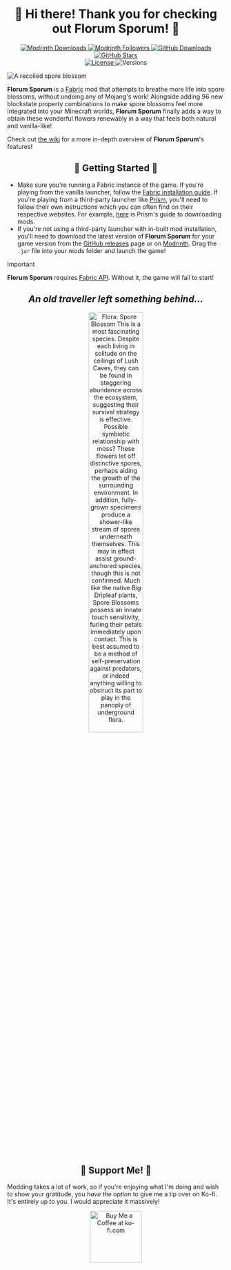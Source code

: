 <h1 align=center>🌺 Hi there! Thank you for checking out Florum Sporum! 🌺</h1>

<p align=center>
  <!-- MODRINTH DOWNLOADS --->
  <a href="https://modrinth.com/mod/florum-sporum/versions">
    <img src="https://img.shields.io/modrinth/dt/florum-sporum?label=Modrinth Downloads&logo=modrinth&style=flat-square" alt="Modrinth Downloads">
  </a>
  <!-- MODRINTH FOLLOWERS --->
  <a href="https://modrinth.com/mod/florum-sporum">
    <img src="https://img.shields.io/modrinth/followers/florum-sporum?label=Modrinth Followers&logo=modrinth&style=flat-square" alt="Modrinth Followers">
  </a>
  <!-- GITHUB DOWNLOADS --->
  <a href="https://github.com/axialeaa/FlorumSporum/releases">
    <img src="https://img.shields.io/github/downloads/axialeaa/FlorumSporum/total?label=GitHub Downloads&logo=github&style=flat-square" alt="GitHub Downloads">
  </a>
  <!-- GITHUB STARS --->
  <a href="https://github.com/axialeaa/FlorumSporum">
    <img src="https://img.shields.io/github/stars/axialeaa/FlorumSporum?label=GitHub Stars&logo=github&style=flat-square" alt="GitHub Stars">
  </a>
  <br>
  <!-- LICENSE --->
  <a href="https://github.com/axialeaa/FlorumSporum/blob/master/LICENSE">
    <img src="https://img.shields.io/github/license/axialeaa/FlorumSporum?label=License&style=flat-square" alt="License">
  </a>
  <!-- VERSIONS --->
  <img src="https://img.shields.io/modrinth/game-versions/florum-sporum?label=Versions&last=false&style=flat-square" alt="Versions">
</p>

![A recoiled spore blossom](https://cdn.modrinth.com/data/cached_images/ec4b21130aeaca5f01c55b86162790563b97df82.png)

**Florum Sporum** is a [Fabric][fabric] mod that attempts to breathe more life into spore blossoms, without undoing any of Mojang's work! Alongside adding 96 new blockstate property combinations to make spore blossoms feel more integrated into your Minecraft worlds, **Florum Sporum** finally adds a way to obtain these wonderful flowers renewably in a way that feels both natural and vanilla-like!

Check out [the wiki][wiki] for a more in-depth overview of **Florum Sporum**'s features!

<h2 align=center>📝 Getting Started 📝</h2>

- Make sure you're running a Fabric instance of the game. If you're playing from the vanilla launcher, follow the [Fabric installation guide][fabric-guide]. If you're playing from a third-party launcher like [Prism][prism], you'll need to follow their own instructions which you can often find on their respective websites. For example, [here][prism-guide] is Prism's guide to downloading mods.
- If you're not using a third-party launcher with in-built mod installation, you'll need to download the latest version of **Florum Sporum** for your game version from the [GitHub releases][github-releases] page or on [Modrinth][modrinth-versions]. Drag the `.jar` file into your mods folder and launch the game!

> [!IMPORTANT]
> **Florum Sporum** requires [Fabric API][fabric-api]. Without it, the game will fail to start!

<h2 align=center><i>An old traveller left something behind...</i></h2>

<p align=center>
  <img width="50%" src="https://github.com/axialeaa/FlorumSporum/assets/116074698/c7ea49f6-d231-4203-b810-465d6e2358f3" alt="Flora: Spore Blossom
      This is a most fascinating species. Despite each living in solitude on the ceilings of Lush Caves, they can be found in staggering abundance across the ecosystem, suggesting their survival strategy is effective. Possible symbiotic relationship with moss? These flowers let off distinctive spores, perhaps aiding the growth of the surrounding environment. In addition, fully-grown specimens produce a shower-like stream of spores underneath themselves. This may in effect assist ground-anchored species, though this is not confirmed. Much like the native Big Dripleaf plants, Spore Blossoms possess an innate touch sensitivity, furling their petals immediately upon contact. This is best assumed to be a method of self-preservation against predators, or indeed anything willing to obstruct its part to play in the panoply of underground flora.">
</p>

<h2 align=center>🤗 Support Me! 🤗</h2>

Modding takes a lot of work, so if you're enjoying what I'm doing and wish to show your gratitude, you *have the option* to give me a tip over on Ko-fi. It's entirely up to you. I would appreciate it massively!

<p align=center>
  <a href='https://ko-fi.com/P5P81B1BAS' target='_blank'><img height='120' style='border:10px;height:120px;' src='https://storage.ko-fi.com/cdn/kofi6.png?v=6' border='0' alt='Buy Me a Coffee at ko-fi.com'/></a>
</p>

[wiki]: https://github.com/axialeaa/FlorumSporum/wiki/Features
[fabric]: https://fabricmc.net
[fabric-installer]: https://fabricmc.net/use/installer
[fabric-guide]: https://docs.fabricmc.net/players/installing-fabric
[fabric-api]: https://modrinth.com/mod/fabric-api
[prism]: https://prismlauncher.org
[prism-guide]: https://prismlauncher.org/wiki/getting-started/download-mods
[modrinth-versions]: https://modrinth.com/mod/florum-sporum/versions
[github-releases]: https://github.com/axialeaa/FlorumSporum/releases
